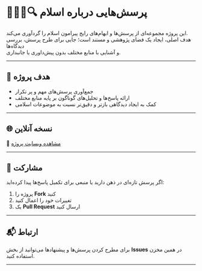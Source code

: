 # 🕵️‍♂️📜🔍 پرسش‌هایی درباره اسلام

این پروژه مجموعه‌ای از پرسش‌ها و ابهام‌های رایج پیرامون اسلام را گردآوری می‌کند.  
هدف اصلی، ایجاد یک فضای پژوهشی و مستند است؛ جایی برای طرح پرسش، بررسی دیدگاه‌ها  
و آشنایی با منابع مختلف بدون پیش‌داوری یا جانبداری.

---

## 🎯 هدف پروژه
- جمع‌آوری پرسش‌های مهم و پر تکرار  
- ارائه پاسخ‌ها و تحلیل‌های گوناگون بر پایه منابع مختلف  
- کمک به ایجاد دیدگاهی بازتر و دقیق‌تر نسبت به موضوعات اسلامی  

---

## 🌐 نسخه آنلاین
🔗 [مشاهده وبسایت پروژه](https://mohammadiko33.github.io/Questions-islam2/)

---

## 🤝 مشارکت
اگر پرسش تازه‌ای در ذهن دارید یا منبعی برای تکمیل پاسخ‌ها پیدا کرده‌اید:  
1. پروژه را **Fork** کنید  
2. تغییرات خود را اعمال کنید  
3. یک **Pull Request** ارسال کنید  

---

## 📬 ارتباط
برای مطرح کردن پرسش‌ها و پیشنهادها می‌توانید از بخش **Issues** در همین مخزن استفاده کنید.

--- 

<!-- 

3 Step for make new project

1 : create folder with name in root
2 : create and put README.md inside folder
3 : run command **npm run dev**

 -->